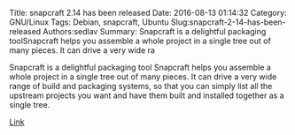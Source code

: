 Title: snapcraft 2.14 has been released
Date: 2016-08-13 01:14:32
Category: GNU/Linux
Tags: Debian, snapcraft, Ubuntu
Slug:snapcraft-2-14-has-been-released
Authors:sedlav
Summary: Snapcraft is a delightful packaging toolSnapcraft helps you assemble a whole project in a single tree out of many pieces. It can drive a very wide ra

Snapcraft is a delightful packaging tool
Snapcraft helps you assemble a whole project in a single tree out of many pieces. It can drive a very wide range of build and packaging systems, so that you can simply list all the upstream projects you want and have them built and installed together as a single tree.

[Link](https://github.com/snapcore/snapcraft)
